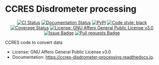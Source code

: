 # CCRES Disdrometer processing





<p align="center">
    <a href="https://github.com/ACTRIS-CCRES/ccres_disdrometer_processing/actions"><img alt="CI Status" src="https://github.com/ACTRIS-CCRES/ccres_disdrometer_processing/actions/workflows/ci.yaml/badge.svg?branch=main"></a>
    <a href="https://ccres_disdrometer_processing.readthedocs.io/"><img alt="Documentation Status" src="https://readthedocs.org/projects/ccres_disdrometer_processing/badge/?version=latest"></a>
    <a href="https://pypi.org/project/ccres_disdrometer_processing"><img alt="PyPI" src="https://img.shields.io/pypi/v/ccres_disdrometer_processing.svg"></a>
    <a href="https://github.com/ACTRIS-CCRES/ccres_disdrometer_processing"><img alt="Code style: black" src="https://img.shields.io/badge/code%20style-black-000000.svg"></a>
    <a href="https://codecov.io/gh/{ gh_project }}/ACTRIS-CCRES"><img alt="Coverage Status" src="https://codecov.io/gh/ccres_disdrometer_processing/ACTRIS-CCRES/branch/main/graph/badge.svg"></a>
    <a href="https://www.gnu.org/licenses/agpl-3.0"><img alt="License: GNU Affero General Public License v3.0" src="https://img.shields.io/badge/License-AGPL_v3-blue.svg"></a>
    <a href="https://github.com/ACTRIS-CCRES/ccres_disdrometer_processing/issues"><img alt="Issue Badge" src="https://img.shields.io/github/issues/ACTRIS-CCRES/ccres_disdrometer_processing"></a>
    <a href="https://github.com/ACTRIS-CCRES/ccres_disdrometer_processing/pulls"><img alt="Pull requests Badge" src="https://img.shields.io/github/issues-pr/ACTRIS-CCRES/ccres_disdrometer_processing"></a>
</p>

CCRES code to convert data

- License: GNU Affero General Public License v3.0
- Documentation: https://ccres-disdrometer-processing.readthedocs.io.
